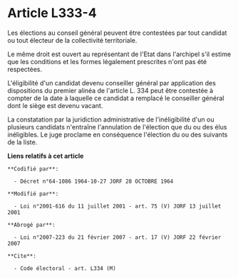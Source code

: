 # Article L333-4

Les élections au conseil général peuvent être contestées par tout candidat ou tout électeur de la collectivité territoriale.

Le même droit est ouvert au représentant de l'Etat dans l'archipel s'il estime que les conditions et les formes légalement
prescrites n'ont pas été respectées.

L'éligibilité d'un candidat devenu conseiller général par application des dispositions du premier alinéa de l'article L. 334
peut être contestée à compter de la date à laquelle ce candidat a remplacé le conseiller général dont le siège est devenu
vacant.

La constatation par la juridiction administrative de l'inéligibilité d'un ou plusieurs candidats n'entraîne l'annulation de
l'élection que du ou des élus inéligibles. Le juge proclame en conséquence l'élection du ou des suivants de la liste.

**Liens relatifs à cet article**

	**Codifié par**:

	  - Décret n°64-1086 1964-10-27 JORF 28 OCTOBRE 1964

	**Modifié par**:

	  - Loi n°2001-616 du 11 juillet 2001 - art. 75 (V) JORF 13 juillet 2001

	**Abrogé par**:

	  - Loi n°2007-223 du 21 février 2007 - art. 17 (V) JORF 22 février 2007

	**Cite**:

	  - Code électoral - art. L334 (M)
